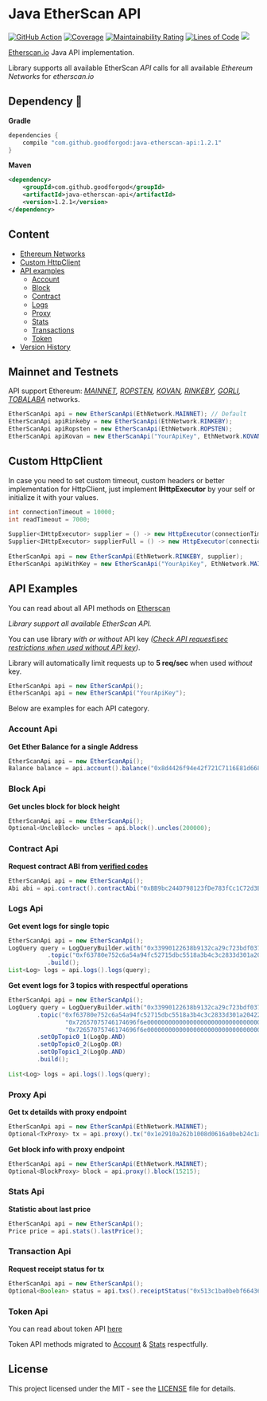 # Java EtherScan API 

[![GitHub Action](https://github.com/goodforgod/java-etherscan-api/workflows/Java%20CI/badge.svg)](https://github.com/GoodforGod/java-etherscan-api/actions?query=workflow%3A%22Java+CI%22)
[![Coverage](https://sonarcloud.io/api/project_badges/measure?project=GoodforGod_java-etherscan-api&metric=coverage)](https://sonarcloud.io/dashboard?id=GoodforGod_java-etherscan-api)
[![Maintainability Rating](https://sonarcloud.io/api/project_badges/measure?project=GoodforGod_java-etherscan-api&metric=sqale_rating)](https://sonarcloud.io/dashboard?id=GoodforGod_java-etherscan-api)
[![Lines of Code](https://sonarcloud.io/api/project_badges/measure?project=GoodforGod_java-etherscan-api&metric=ncloc)](https://sonarcloud.io/dashboard?id=GoodforGod_java-etherscan-api)
[![](https://jitpack.io/v/GoodforGod/java-etherscan-api.svg)](https://jitpack.io/#GoodforGod/java-etherscan-api)

[Etherscan.io](https://etherscan.io/apis) Java API implementation.

Library supports all available EtherScan *API* calls for all available *Ethereum Networks* for *etherscan.io*

## Dependency :rocket:

**Gradle**
```groovy
dependencies {
    compile "com.github.goodforgod:java-etherscan-api:1.2.1"
}
```

**Maven**
```xml
<dependency>
    <groupId>com.github.goodforgod</groupId>
    <artifactId>java-etherscan-api</artifactId>
    <version>1.2.1</version>
</dependency>
```

## Content
- [Ethereum Networks](#mainnet-and-testnets)
- [Custom HttpClient](#custom-httpclient)
- [API examples](#api-examples)
    - [Account](#account-api)
    - [Block](#block-api)
    - [Contract](#contract-api)
    - [Logs](#logs-api)
    - [Proxy](#proxy-api)
    - [Stats](#stats-api)
    - [Transactions](#transaction-api)
    - [Token](#token-api)
- [Version History](#version-history)

## Mainnet and Testnets

API support Ethereum: *[MAINNET](https://etherscan.io),
 [ROPSTEN](https://ropsten.etherscan.io), 
 [KOVAN](https://kovan.etherscan.io), 
 [RINKEBY](https://rinkeby.etherscan.io), 
 [GORLI](https://goerli.etherscan.io), 
 [TOBALABA](https://tobalaba.etherscan.com)* networks.
```java
EtherScanApi api = new EtherScanApi(EthNetwork.MAINNET); // Default
EtherScanApi apiRinkeby = new EtherScanApi(EthNetwork.RINKEBY);
EtherScanApi apiRopsten = new EtherScanApi(EthNetwork.ROPSTEN);
EtherScanApi apiKovan = new EtherScanApi("YourApiKey", EthNetwork.KOVAN);
```

## Custom HttpClient

In case you need to set custom timeout, custom headers or better implementation for HttpClient, 
just implement **IHttpExecutor** by your self or initialize it with your values.

```java
int connectionTimeout = 10000;
int readTimeout = 7000;
 
Supplier<IHttpExecutor> supplier = () -> new HttpExecutor(connectionTimeout);
Supplier<IHttpExecutor> supplierFull = () -> new HttpExecutor(connectionTimeout, readTimeout);
 
EtherScanApi api = new EtherScanApi(EthNetwork.RINKEBY, supplier);
EtherScanApi apiWithKey = new EtherScanApi("YourApiKey", EthNetwork.MAINNET, supplierFull);
```

## API Examples

You can read about all API methods on [Etherscan](https://etherscan.io/apis)

*Library support all available EtherScan API.*

You can use library *with or without* API key *([Check API request\sec restrictions when used without API key](https://ethereum.stackexchange.com/questions/34190/does-etherscan-require-the-use-of-an-api-key))*.

Library will automatically limit requests up to **5 req/sec** when used *without* key.
```java
EtherScanApi api = new EtherScanApi();
EtherScanApi api = new EtherScanApi("YourApiKey");
```

Below are examples for each API category.

### Account Api

**Get Ether Balance for a single Address**

```java
EtherScanApi api = new EtherScanApi();
Balance balance = api.account().balance("0x8d4426f94e42f721C7116E81d6688cd935cB3b4F");
```

### Block Api

**Get uncles block for block height**

```java
EtherScanApi api = new EtherScanApi();
Optional<UncleBlock> uncles = api.block().uncles(200000);
```

### Contract Api
**Request contract ABI from [verified codes](https://etherscan.io/contractsVerified)**
```java
EtherScanApi api = new EtherScanApi();
Abi abi = api.contract().contractAbi("0xBB9bc244D798123fDe783fCc1C72d3Bb8C189413");
```

### Logs Api

**Get event logs for single topic**

```java
EtherScanApi api = new EtherScanApi();
LogQuery query = LogQueryBuilder.with("0x33990122638b9132ca29c723bdf037f1a891a70c")
           .topic("0xf63780e752c6a54a94fc52715dbc5518a3b4c3c2833d301a204226548a2a8545")
           .build();
List<Log> logs = api.logs().logs(query);
```

**Get event logs for 3 topics with respectful operations**

```java
EtherScanApi api = new EtherScanApi();
LogQuery query = LogQueryBuilder.with("0x33990122638b9132ca29c723bdf037f1a891a70c", 379224, 400000)
        .topic("0xf63780e752c6a54a94fc52715dbc5518a3b4c3c2833d301a204226548a2a8545",
                "0x72657075746174696f6e00000000000000000000000000000000000000000000",
                "0x72657075746174696f6e00000000000000000000000000000000000000000000")
        .setOpTopic0_1(LogOp.AND)
        .setOpTopic0_2(LogOp.OR)
        .setOpTopic1_2(LogOp.AND)
        .build();
 
List<Log> logs = api.logs().logs(query);
```

### Proxy Api

**Get tx detailds with proxy endpoint**

```java
EtherScanApi api = new EtherScanApi(EthNetwork.MAINNET);
Optional<TxProxy> tx = api.proxy().tx("0x1e2910a262b1008d0616a0beb24c1a491d78771baa54a33e66065e03b1f46bc1");
```

**Get block info with proxy endpoint**

```java
EtherScanApi api = new EtherScanApi(EthNetwork.MAINNET);
Optional<BlockProxy> block = api.proxy().block(15215);
```

### Stats Api

**Statistic about last price**

```java
EtherScanApi api = new EtherScanApi();
Price price = api.stats().lastPrice();
```

### Transaction Api

**Request receipt status for tx**

```java
EtherScanApi api = new EtherScanApi();
Optional<Boolean> status = api.txs().receiptStatus("0x513c1ba0bebf66436b5fed86ab668452b7805593c05073eb2d51d3a52f480a76");
```

### Token Api

You can read about token API [here](https://etherscan.io/apis#tokens)

Token API methods migrated to [Account](#account-api) & [Stats](#stats-api) respectfully.

## License

This project licensed under the MIT - see the [LICENSE](LICENSE) file for details.
